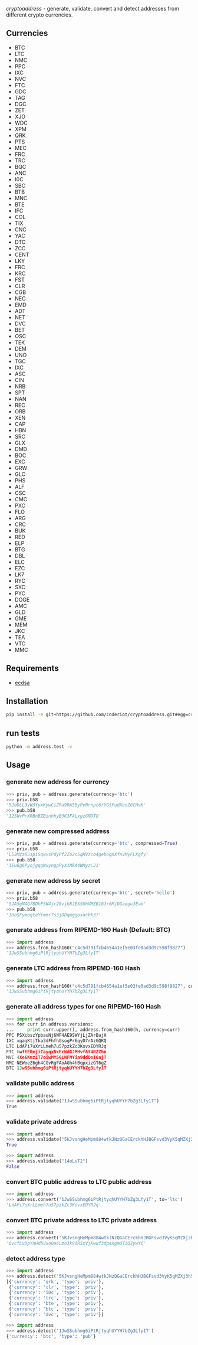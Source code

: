 *cryptoaddress* - generate, validate, convert and detect addresses from different crypto currencies.

## Currencies
 * BTC
 * LTC
 * NMC
 * PPC
 * IXC
 * NVC
 * FTC
 * GDC
 * TAG
 * DGC
 * ZET
 * XJO
 * WDC
 * XPM
 * QRK
 * PTS
 * MEC
 * FRC
 * TRC
 * BQC
 * ANC
 * I0C
 * SBC
 * BTB
 * MNC
 * BTE
 * IFC
 * COL
 * TIX
 * CNC
 * YAC
 * DTC
 * ZCC
 * CENT
 * LKY
 * FRC
 * KRC
 * FST
 * CLR
 * CGB
 * NEC
 * EMD
 * ADT
 * NET
 * DVC
 * BET
 * OSC
 * TEK
 * DEM
 * UNO
 * TGC
 * IXC
 * ASC
 * CIN
 * NRB
 * SPT
 * NAN
 * REC
 * ORB
 * XEN
 * CAP
 * HBN
 * SRC
 * GLX
 * DMD
 * BOC
 * EXC
 * GRW
 * GLC
 * PHS
 * ALF
 * CSC
 * CMC
 * PXC
 * FLO
 * ARG
 * CRC
 * BUK
 * RED
 * ELP
 * BTG
 * DBL
 * ELC
 * EZC
 * LK7
 * RYC
 * SXC
 * PYC
 * DOGE
 * AMC
 * GLD
 * GME
 * MEM
 * JKC
 * TEA
 * VTC
 * MMC

## Requirements

 - [ecdsa](https://github.com/warner/python-ecdsa)

## Installation
```sh
pip install -e git+https://github.com/coderiot/cryptoaddress.git#egg=cryptoaddress
```

## run tests
```sh
python -m address.test -v
```

## Usage
### generate new address for currency
```python
>>> priv, pub = address.generate(currency='btc')
>>> priv.b58
'5JoDLL3VW3YyxKywCiZRa9RA5ByPvNrnpc6rYG5FudXeoZGCHvK'
>>> pub.b58
'125WvPrXRBnBZBinhhyB3K3FALxgzGNDTQ'
```

### generate new compressed address
```python
>>> priv, pub = address.generate(currency='btc', compressed=True)
>>> priv.b58
'L53Mzz8SspiSqwvsPdyPf2Zo2c5qHVzco4geb6qXXfnvMyFLXgfy'
>>> pub.b58
'1Eu6g6PyojgqgWuyngpPyX1MkA4WMyzLJ1'
```

### generate new address by secret
```python
>>> priv, pub = address.generate(currency='btc', secret='hello')
>>> priv.b58
'5JA5gN4G78DhFSW4jr28vjb8JEX5UhVMZB16Jr6MjDGaeguJEvm'
>>> pub.b58
'1HoSFymoqteYrmmr7s3jDDqmggoxacbk37'
```

### generate address from RIPEMD-160 Hash (Default: BTC)
```python
>>> import address
>>> address.from_hash160("c4c5d791fcb4654a1ef5e03fe0ad3d9c598f9827")
'1JwSSubhmg6iPtRjtyqhUYYH7bZg3Lfy1T'
```
### generate LTC address from RIPEMD-160 Hash
```python
>>> import address
>>> address.from_hash160("c4c5d791fcb4654a1ef5e03fe0ad3d9c598f9827", currency='ltc')
'1JwSSubhmg6iPtRjtyqhUYYH7bZg3Lfy1T'
```

### generate all address types for one RIPEMD-160 Hash
```python
>>> import address
>>> for curr in address.versions:
...     print curr.upper(), address.from_hash160(h, currency=curr)
PPC PSXcbszYpbauNj6WF4AE9SWYjLjZArBajH
IXC xqagKtjTka3dFhfhGsogPr6qyD7rAzGQKQ
LTC LdAPi7uXrLLmeh7u57pzkZc3KovxEDYRJq
FTC 6wftERmjiCayqxNxErWAGJMHvfAt4RZZbn
NVC 4XeGKmz1T7oiwMYS6LWFMYia9ddDoT6ajT
NMC NEWoeZ6gh4CGvRgFAoAGh4hBqpxizGT6gZ
BTC 1JwSSubhmg6iPtRjtyqhUYYH7bZg3Lfy1T
```

### validate public address
```python
>>> import address
>>> address.validate("1JwSSubhmg6iPtRjtyqhUYYH7bZg3Lfy1T")
True
```

### validate private address
```python
>>> import address
>>> address.validate("5KJvsngHeMpm884wtkJNzQGaCErckhHJBGFsvd3VyK5qMZXj3hS")
True
```

```python
>>> import address
>>> address.validate("14oLvT2")
False
```

### convert BTC public address to LTC public address
```python
>>> import address
>>> address.convert('1JwSSubhmg6iPtRjtyqhUYYH7bZg3Lfy1T', to='ltc')
'LdAPi7uXrLLmeh7u57pzkZc3KovxEDYRJq'
```
### convert BTC private address to LTC private address
```python
>>> import address
>>> address.convert('5KJvsngHeMpm884wtkJNzQGaCErckhHJBGFsvd3VyK5qMZXj3hS', to='ltc', typ='priv')
'6vcfLvDpYnHdbVxoQa6Lmo3k9iR5xVjKwwf3dp4XgmQT3QJywYi'
```

### detect address type
```python
>>> import address
>>> address.detect('5KJvsngHeMpm884wtkJNzQGaCErckhHJBGFsvd3VyK5qMZXj3hS')
[{'currency': 'qrk', 'type': 'priv'},
 {'currency': 'clr', 'type': 'priv'},
 {'currency': 'i0c', 'type': 'priv'},
 {'currency': 'trc', 'type': 'priv'},
 {'currency': 'bte', 'type': 'priv'},
 {'currency': 'btc', 'type': 'priv'},
 {'currency': 'dvc', 'type': 'priv'}]

```

```python
>>> import address
>>> address.detect('1JwSSubhmg6iPtRjtyqhUYYH7bZg3Lfy1T')
{'currency': 'btc', 'type': 'pub'}
```
